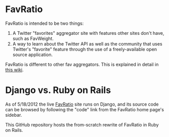 # FavRatio

FavRatio is intended to be two things:

1. A Twitter "favorites" aggregator site with features other sites don't have, such as FavWeight.
1. A way to learn about the Twitter API as well as the community that uses Twitter's "favorite" feature through the use of a freely-available open source application.

FavRatio is different to other fav aggregators. This is explained in detail in [this wiki](http://trac.favratio.com/wiki/FavRatio).

# Django vs. Ruby on Rails

As of 5/18/2012 the live [FavRatio](http://favratio.com/) site runs on Django, and its source code can be browsed by following the "code" link from the FavRatio home page's sidebar.

This GitHub repository hosts the from-scratch rewrite of FavRatio in Ruby on Rails.